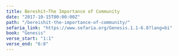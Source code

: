 ```yaml
---
title: Bereshit—The Importance of Community
date: "2017-10-15T00:00:00Z"
path: "/bereishit-the-importance-of-community/"
sefaria_link: "https://www.sefaria.org/Genesis.1.1-6.8?lang=bi"
book: "Genesis"
verse_start: "1:1"
verse_end: "6:8"
---
```


